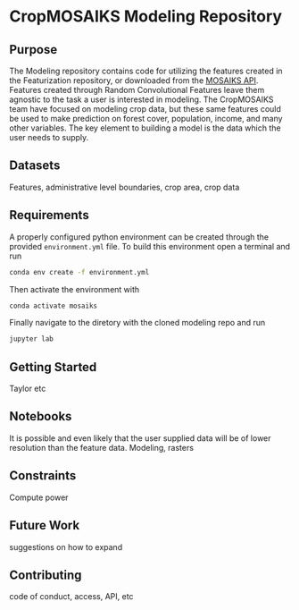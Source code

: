 # CropMOSAIKS Modeling Repository

## Purpose

The Modeling repository contains code for utilizing the features created in the Featurization repository, or downloaded from the [MOSAIKS API](https://nadar.gspp.berkeley.edu/home/index/?next=/portal/index/). Features created through Random Convolutional Features leave them agnostic to the task a user is interested in modeling. The CropMOSAIKS team have focused on modeling crop data, but these same features could be used to make prediction on forest cover, population, income, and many other variables. The key element to building a model is the data which the user needs to supply.

## Datasets

Features, administrative level boundaries, crop area, crop data

## Requirements

A properly configured python environment can be created through the provided `environment.yml` file. To build this environment open a terminal and run 
```bash
conda env create -f environment.yml
```
Then activate the environment with 
```bash
conda activate mosaiks
```
Finally navigate to the diretory with the cloned modeling repo and run 
```bash
jupyter lab
```

## Getting Started

Taylor etc

## Notebooks

It is possible and even likely that the user supplied data will be of lower resolution than the feature data. 
Modeling, rasters

## Constraints

Compute power

## Future Work

suggestions on how to expand

## Contributing

code of conduct, access, API, etc
